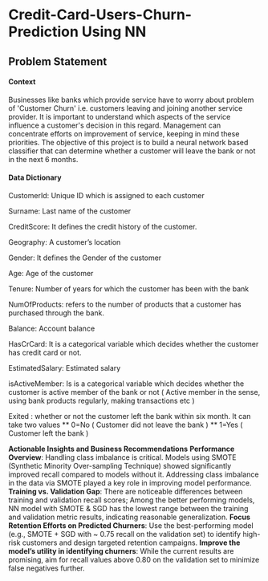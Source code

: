 # Credit-Card-Users-Churn-Prediction Using NN

## Problem Statement
#### Context
Businesses like banks which provide service have to worry about problem of 'Customer Churn' i.e. customers leaving and joining another service provider. It is important to understand which aspects of the service influence a customer's decision in this regard. Management can concentrate efforts on improvement of service, keeping in mind these priorities.
The objective of this project is to build a neural network based classifier that can determine whether a customer will leave the bank or not in the next 6 months.

#### Data Dictionary
CustomerId: Unique ID which is assigned to each customer

Surname: Last name of the customer

CreditScore: It defines the credit history of the customer.

Geography: A customer’s location

Gender: It defines the Gender of the customer

Age: Age of the customer

Tenure: Number of years for which the customer has been with the bank

NumOfProducts: refers to the number of products that a customer has purchased through the bank.

Balance: Account balance

HasCrCard: It is a categorical variable which decides whether the customer has credit card or not.

EstimatedSalary: Estimated salary

isActiveMember: Is is a categorical variable which decides whether the customer is active member of the bank or not ( Active member in the sense, using bank products regularly, making transactions etc )

Exited : whether or not the customer left the bank within six month. It can take two values ** 0=No ( Customer did not leave the bank ) ** 1=Yes ( Customer left the bank )


**Actionable Insights and Business Recommendations**
**Performance Overview**: Handling class imbalance is critical. Models using SMOTE (Synthetic Minority Over-sampling Technique) showed significantly improved recall compared to models without it. Addressing class imbalance in the data via SMOTE played a key role in improving model performance.
**Training vs. Validation Gap**: There are noticeable differences between training and validation recall scores; Among the better performing models, NN model with SMOTE & SGD has the lowest range between the training and validation metric results, indicating reasonable generalization.
**Focus Retention Efforts on Predicted Churners**: Use the best-performing model (e.g., SMOTE + SGD with ~ 0.75 recall on the validation set) to identify high-risk customers and design targeted retention campaigns.
**Improve the model’s utility in identifying churners**: While the current results are promising, aim for recall values above 0.80 on the validation set to minimize false negatives further.
